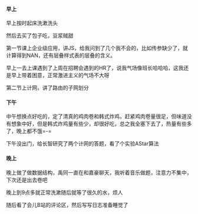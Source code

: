 #### 早上

早上按时起床洗漱洗头

然后去买了包子吃，豆浆贼甜

第一节课上企业级应用，讲JS，给我问到了几个我不会的，比如传参缺少了，就计算得到NAN，还有层叠样式表的层叠的含义。

早上一去上课遇到了上周在招聘会遇到的HR了，说我气场像班长哈哈哈，这我还是早上带着困意，正常激进主义的气场不大呀

第二节上计网，讲了路由的子网划分

#### 下午

中午想换点好吃的，定了清真的鸡肉卷和韩式炸鸡，赶紧鸡肉卷量很足，但味道没有想象中好，但是韩式炸鸡量有些少，却很好吃，总之我全塞下去了，热量有些多了，晚上都不饿=-=

下午没出门，给长智研究了两个计网的答题，看了个实验AStar算法

#### 晚上

晚上做了做数据结构，禹同一直在和嘉豪聊天，我听着音乐做题，注意力不集中，下次还是出去卷吧

晚上到9点多就正常洗漱随后就等了很久的水，烦人

随后看了会儿B站的评论区，然后写写日志准备睡觉了

